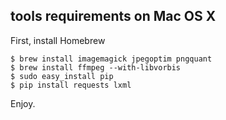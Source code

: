 ## tools requirements on Mac OS X

First, install Homebrew

```
$ brew install imagemagick jpegoptim pngquant
$ brew install ffmpeg --with-libvorbis
$ sudo easy_install pip
$ pip install requests lxml
```

Enjoy.
